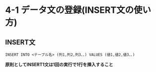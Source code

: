 # 4-1 データ文の登録(INSERT文の使い方)

## INSERT文
    INSERT INTO <テーブル名> (列1,列2,列3、、) VALUES (値1,値2,値3、、)

**原則としてINSERT1文は1回の実行で1行を挿入すること**
